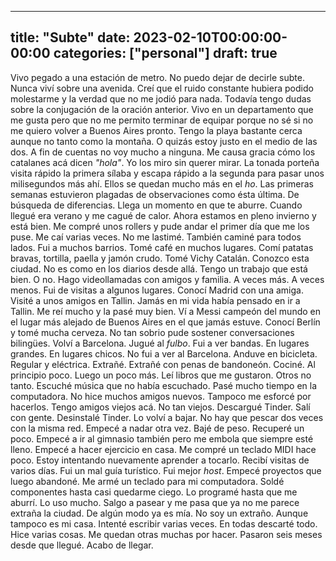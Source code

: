 
---
title: "Subte"
date: 2023-02-10T00:00:00-00:00
categories: ["personal"]
draft: true
---

Vivo pegado a una estación de metro. No puedo dejar de decirle subte. Nunca viví
sobre una avenida. Creí que el ruido constante hubiera podido molestarme y la
verdad que no me jodió para nada. Todavía tengo dudas sobre la conjugación de la
oración anterior. Vivo en un departamento que me gusta pero que no me permito
terminar de equipar porque no sé si no me quiero volver a Buenos Aires pronto.
Tengo la playa bastante cerca aunque no tanto como la montaña. O quizás estoy
justo en el medio de las dos. A fin de cuentas no voy mucho a ninguna. Me causa
gracia cómo los catalanes acá dicen _"hola"_. Yo los miro sin querer mirar. La
tonada porteña visita rápido la primera sílaba y escapa rápido a la segunda para
pasar unos milisegundos más ahí. Ellos se quedan mucho más en el _ho_.  Las
primeras semanas estuvieron plagadas de observaciones como ésta última. De
búsqueda de diferencias. Llega un momento en que te aburre. Cuando llegué era
verano y me cagué de calor. Ahora estamos en pleno invierno y está bien. Me
compré unos rollers y pude andar el primer día que me los puse. Me caí varias
veces. No me lastimé. También caminé para todos lados. Fui a muchos barrios.
Tomé café en muchos lugares. Comí patatas bravas, tortilla, paella y jamón
crudo. Tomé Vichy Catalán. Conozco esta ciudad. No es como en los diarios desde
allá. Tengo un trabajo que está bien. O no. Hago videollamadas con amigos y
familia. A veces más. A veces menos. Fui de visitas a algunos lugares. Conocí
Madrid con una amiga. Visité a unos amigos en Tallin. Jamás en mi vida había
pensado en ir a Tallin. Me reí mucho y la pasé muy bien. Ví a Messi campeón del
mundo en el lugar más alejado de Buenos Aires en el que jamás estuve. Conocí
Berlín y tomé mucha cerveza. No tan sobrio pude sostener conversaciones
bilingües. Volví a Barcelona. Jugué al _fulbo_. Fui a ver bandas. En lugares
grandes. En lugares chicos. No fui a ver al Barcelona. Anduve en bicicleta.
Regular y eléctrica. Extrañé. Extrañé con penas de bandoneón. Cociné. Al
principio poco. Luego un poco más. Leí libros que me gustaron. Otros no tanto.
Escuché música que no había escuchado. Pasé mucho tiempo en la computadora. No
hice muchos amigos nuevos. Tampoco me esforcé por hacerlos. Tengo amigos viejos
acá. No tan viejos. Descargué Tinder. Salí con gente. Desinstalé Tinder. Lo
volví a bajar. No hay que pescar dos veces con la misma red. Empecé a nadar otra
vez. Bajé de peso. Recuperé un poco. Empecé a ir al gimnasio también pero me
embola que siempre esté lleno. Empecé a hacer ejercicio en casa. Me compré un
teclado MIDI hace poco. Estoy intentando nuevamente aprender a tocarlo.  Recibí
visitas de varios días. Fui un mal guía turístico. Fui mejor _host_. Empecé
proyectos que luego abandoné. Me armé un teclado para mi computadora. Soldé
componentes hasta casi quedarme ciego. Lo programé hasta que me aburrí. Lo uso
mucho. Salgo a pasear y me pasa que ya no me parece extraña la ciudad. De algún
modo ya es mía. No soy un extraño. Aunque tampoco es mi casa. Intenté escribir
varias veces. En todas descarté todo. Hice varias cosas. Me quedan otras muchas
por hacer. Pasaron seis meses desde que llegué. Acabo de llegar. 

